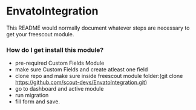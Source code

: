 # EnvatoIntegration #

This README would normally document whatever steps are necessary to get your freescout module.

### How do I get install this module? ###
* pre-required Custom Fields Module
* make sure Custom Fields and create atleast one field
* clone repo and make sure inside freescout module folder:(git clone https://github.com/scout-devs/EnvatoIntegration.git)
* go to dashboard and active module
* run migration
* fill form and save.
